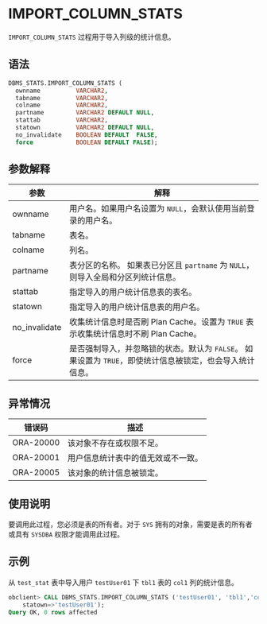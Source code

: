 # IMPORT_COLUMN_STATS 

`IMPORT_COLUMN_STATS` 过程用于导入列级的统计信息。

## 语法 

```sql
DBMS_STATS.IMPORT_COLUMN_STATS (
  ownname          VARCHAR2, 
  tabname          VARCHAR2, 
  colname          VARCHAR2,
  partname         VARCHAR2 DEFAULT NULL,
  stattab          VARCHAR2, 
  statown          VARCHAR2 DEFAULT NULL,
  no_invalidate    BOOLEAN DEFAULT  FALSE,
  force            BOOLEAN DEFAULT FALSE);
```

## 参数解释 

|      参数       |                                      解释                                   |
|---------------|------------------------------------------------------------------------------|
| ownname       | 用户名。如果用户名设置为 `NULL`，会默认使用当前登录的用户名。                     |
| tabname       | 表名。                                                               |
| colname       | 列名。                                                                        |
| partname      | 表分区的名称。 如果表已分区且 `partname` 为 `NULL`，则导入全局和分区列统计信息。   |
| stattab       | 指定导入的用户统计信息表的表名。                                                 |
| statown       | 指定导入的用户统计信息表的用户名。                                                |
| no_invalidate | 收集统计信息时是否刷 Plan Cache。设置为 `TRUE` 表示收集统计信息时不刷 Plan Cache。   |
| force         | 是否强制导入，并忽略锁的状态。默认为 `FALSE`。 如果设置为 `TRUE`，即使统计信息被锁定，也会导入统计信息。 |



## 异常情况 

|    错误码    |        描述         |
|-----------|-------------------|
| ORA-20000 | 该对象不存在或权限不足。      |
| ORA-20001 | 用户信息统计表中的值无效或不一致。 |
| ORA-20005 | 该对象的统计信息被锁定。      |


## 使用说明 

要调用此过程，您必须是表的所有者。对于 `SYS` 拥有的对象，需要是表的所有者或具有 `SYSDBA` 权限才能调用此过程。

## 示例 

从 `test_stat` 表中导入用户 `testUser01` 下 `tbl1` 表的 `col1` 列的统计信息。

```sql
obclient> CALL DBMS_STATS.IMPORT_COLUMN_STATS ('testUser01', 'tbl1','col1',null, stattab=>'test_stat', 
    statown=>'testUser01');
Query OK, 0 rows affected
```


